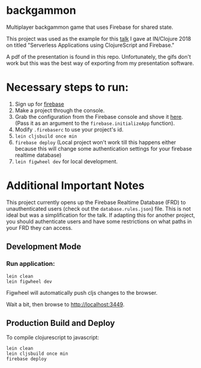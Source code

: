 # backgammon

Multiplayer backgammon game that uses Firebase for shared state.

This project was used as the example for this [talk](https://youtu.be/rMqo3lgxe7o) I gave at IN/Clojure 2018 on titled "Serverless Applications using ClojureScript and Firebase."

A pdf of the presentation is found in this repo. Unfortunately, the gifs don't work but this was the best way of exporting from my presentation software.

# Necessary steps to run:

1. Sign up for [firebase](https://firebase.com)
1. Make a project through the console.
1. Grab the configuration from the Firebase console and shove it [here](https://github.com/jakemcc/backgammon/blob/master/src/cljs/bg/firebase.cljs#L9-L14). (Pass it as an argument to the `firebase.initializeApp` function).
1. Modify `.firebaserc` to use your project's id.
1. `lein cljsbuild once min`
1. `firebase deploy` (Local project won't work till this happens either because this will change some authentication settings for your firebase realtime database)
1. `lein figwheel dev` for local development.

# Additional Important Notes

This project currently opens up the Firebase Realtime Database (FRD) to unauthenticated users (check out the `database.rules.json`) file. This is not ideal but was a simplification for the talk. If adapting this for another project, you should authenticate users and have some restrictions on what paths in your FRD they can access.

## Development Mode

### Run application:

```
lein clean
lein figwheel dev
```

Figwheel will automatically push cljs changes to the browser.

Wait a bit, then browse to [http://localhost:3449](http://localhost:3449).

## Production Build and Deploy


To compile clojurescript to javascript:

```
lein clean
lein cljsbuild once min
firebase deploy
```
